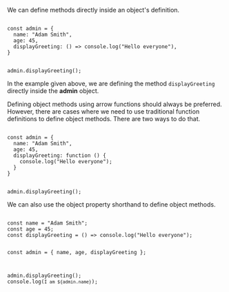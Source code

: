 We can define methods directly
inside an object's definition.

<codeblock language="javascript" type="lesson">
<code>
const admin = {
  name: "Adam Smith",
  age: 45,
  displayGreeting: () => console.log("Hello everyone"),
}

admin.displayGreeting();
</code>
</codeblock>

In the example given above,
we are defining the method `displayGreeting`
directly inside the **admin** object.

Defining object methods using arrow functions
should always be preferred.
However, there are cases where we need to use
traditional function definitions
to define object methods.
There are two ways to do that.

<codeblock language="javascript" type="lesson">
<code>
const admin = {
  name: "Adam Smith",
  age: 45,
  displayGreeting: function () {
    console.log("Hello everyone");
  }
}

admin.displayGreeting();
</code>
</codeblock>

We can also use the object property shorthand
to define object methods.

<codeblock language="javascript" type="lesson">
<code>
const name = "Adam Smith";
const age = 45;
const displayGreeting = () => console.log("Hello everyone");

const admin = { name, age, displayGreeting };

admin.displayGreeting();
console.log(`I am ${admin.name}`);
</code>
</codeblock>